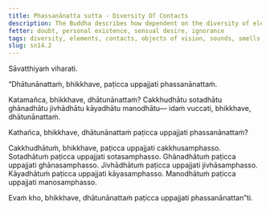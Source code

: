 ```yaml
---
title: Phassanānatta sutta - Diversity Of Contacts
description: The Buddha describes how dependent on the diversity of elements, there arises a diversity of contacts.
fetter: doubt, personal existence, sensual desire, ignorance
tags: diversity, elements, contacts, objects of vision, sounds, smells, tastes, physical sensations, mental objects, form element, sound element, odor element, taste element, touch element, six sense bases, sn, sn12-21, sn14
slug: sn14.2
---
```


Sāvatthiyaṁ viharati.

“Dhātunānattaṁ, bhikkhave, paṭicca uppajjati phassanānattaṁ.

Katamañca, bhikkhave, dhātunānattaṁ? Cakkhudhātu sotadhātu ghānadhātu jivhādhātu kāyadhātu manodhātu— idaṁ vuccati, bhikkhave, dhātunānattaṁ.

Kathañca, bhikkhave, dhātunānattaṁ paṭicca uppajjati phassanānattaṁ?

Cakkhudhātuṁ, bhikkhave, paṭicca uppajjati cakkhusamphasso.
Sotadhātuṁ paṭicca uppajjati sotasamphasso.
Ghānadhātuṁ paṭicca uppajjati ghānasamphasso.
Jivhādhātuṁ paṭicca uppajjati jivhāsamphasso.
Kāyadhātuṁ paṭicca uppajjati kāyasamphasso.
Manodhātuṁ paṭicca uppajjati manosamphasso.

Evaṁ kho, bhikkhave, dhātunānattaṁ paṭicca uppajjati phassanānattan”ti.
